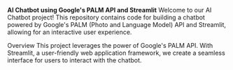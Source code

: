 **AI Chatbot using Google's PALM API and Streamlit**
Welcome to our AI Chatbot project! This repository contains code for building a chatbot powered by Google's PALM (Photo and Language Model) API and Streamlit, allowing for an interactive user experience.

Overview
This project leverages the power of Google's PALM API. With Streamlit, a user-friendly web application framework, we create a seamless interface for users to interact with the chatbot.
